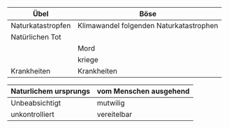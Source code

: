 
| Übel              | Böse                                    |
| ----------------- | --------------------------------------- |
| Naturkatastropfen | Klimawandel folgenden Naturkatastrophen |
| Natürlichen Tot   |                                         |
|                   | Mord                                    |
|                   | kriege                                  |
| Krankheiten       | Krankheiten                             |

	

| Naturlichem ursprungs | vom Menschen ausgehend |
| --------------------- | ---------------------- |
| Unbeabsichtigt        | mutwilig               |
| unkontrolliert        | vereitelbar            |
